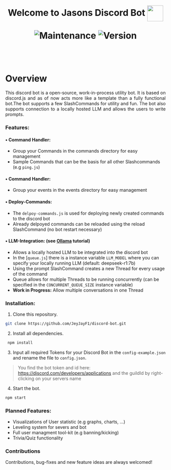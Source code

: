 <h1 align="center">Welcome to Jasons Discord Bot
<img src="https://img.icons8.com/?size=100&id=30998&format=png&color=000000" alt="" width="50" height="50" align="center">

<a href="https://github.com/NamVr/DiscordBot-Template/graphs/commit-activity" target="_blank"></a>
<img alt="Maintenance" src="https://img.shields.io/badge/Maintained%3F-yes-green.svg" />
<img alt="Version" src="https://img.shields.io/badge/version-v0.1-blue.svg?cacheSeconds=2592000" />
</h1>


<br><br>
# Overview

<p style="text-align: justify">
This discord bot is a open-source, work-in-process utility bot. It is based on discord.js and as of now acts more like a template than a fully 
functional bot.The bot supports a few SlashCommands for utility and fun.
The bot also supports connection to a locally hosted LLM and allows the users to write prompts.
</p>

### Features:
#### • Command Handler:
- Group your Commands in the commands directory for easy management
- Sample Commands that can be the basis for all other Slashcommands (e.g `ping.js`)

#### • Command Handler:
- Group your events in the events directory for easy management

#### • Deploy-Commands:
- The `delpoy-commands.js` is used for deploying newly created commands to the discord bot
- Already delpoyed commands can be reloaded using the reload SlashCommand (no bot restart necessary)

#### • LLM-Integration: (see [Ollama](https://github.com/ollama/ollama/tree/main) tutorial)
- Allows a locally hosted LLM to be integrated into the discord bot
- In the [`queue.js`] there is a instance variable `LLM_MODEL` where you can specify your locally running LLM (default: deepseek-r1:7b)
- Using the prompt SlashCommand creates a new Thread for every usage of the command
- Queue allows for multiple Threads to be running concurrently (can be specified in the `CONCURRENT_QUEUE_SIZE` instance variable)
- <b>Work in Progress:</b> Allow multiple conversations in one Thread

### Installation:
1. Clone this repository.
 ```sh
 git clone https://github.com/JeyJayF1/discord-bot.git
 ```
2. Install all dependencies.
```sh
 npm install
 ```
3. Input all required Tokens for your Discord Bot in the `config-example.json` and rename the file to `config.json`.
 > You find the bot token and id here: https://discord.com/developers/applications and the guildId by right-clicking on your servers name
4. Start the bot.
```sh
npm start
```

### Planned Features:
- Visualizations of User statistic (e.g graphs, charts, ...)
- Leveling system for severs and bot
- Full user managment tool-kit (e.g banning/kicking)
- Trivia/Quiz functionality

### Contributions
Contributions, bug-fixes and new feature ideas are always welcomed!
